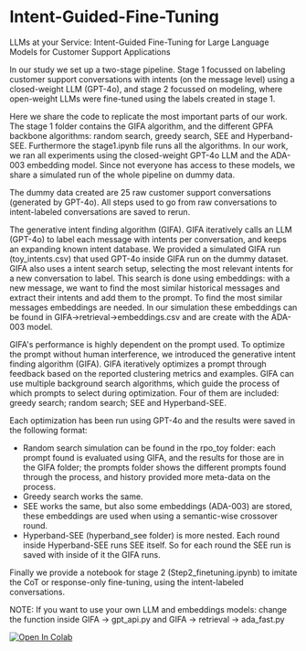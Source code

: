 # Intent-Guided-Fine-Tuning
LLMs at your Service: Intent-Guided Fine-Tuning for Large Language Models for Customer Support Applications

In our study we set up a two-stage pipeline. Stage 1 focussed on labeling customer support conversations with intents (on the message level) using a closed-weight LLM (GPT-4o), and stage 2 focussed on modeling, where open-weight LLMs were fine-tuned using the labels created in stage 1.

Here we share the code to replicate the most important parts of our work. The stage 1 folder contains the GIFA algorithm, and the different GPFA backbone algorithms: random search, greedy search, SEE and Hyperband-SEE. Furthermore the stage1.ipynb file runs all the algorithms. In our work, we ran all experiments using the closed-weight GPT-4o LLM and the ADA-003 embedding model. Since not everyone has access to these models, we share a simulated run of the whole pipeline on dummy data. 

The dummy data created are 25 raw customer support conversations (generated by GPT-4o). All steps used to go from raw conversations to intent-labeled conversations are saved to rerun.

The generative intent finding algorithm (GIFA). GIFA iteratively calls an LLM (GPT-4o) to label each message with intents per conversation, and keeps an expanding known intent database. We provided a simulated GIFA run (toy_intents.csv) that used GPT-4o inside GIFA run on the dummy dataset. GIFA also uses a intent search setup, selecting the most relevant intents for a new conversation to label. This search is done using embeddings: with a new message, we want to find the most similar historical messages and extract their intents and add them to the prompt. To find the most similar messages embeddings are needed. In our simulation these embeddings can be found in GIFA->retrieval->embeddings.csv and are create with the ADA-003 model.

GIFA's performance is highly dependent on the prompt used. To optimize the prompt without human interference, we introduced the generative intent finding algorithm (GIFA). GIFA iteratively optimizes a prompt through feedback based on the reported clustering metrics and examples. GIFA can use multiple background search algorithms, which guide the process of which prompts to select during optimization. Four of them are included: greedy search; random search; SEE and Hyperband-SEE.

Each optimization has been run using GPT-4o and the results were saved in the following format:
- Random search simulation can be found in the rpo_toy folder: each prompt found is evaluated using GIFA, and the results for those are in the GIFA folder; the prompts folder shows the different prompts found through the process, and history provided more meta-data on the process.
- Greedy search works the same.
- SEE works the same, but also some embeddings (ADA-003) are stored, these embeddings are used when using a semantic-wise crossover round.
- Hyperband-SEE (hyperband_see folder) is more nested. Each round inside Hyperband-SEE runs SEE itself. So for each round the SEE run is saved with inside of it the GIFA runs.

Finally we provide a notebook for stage 2 (Step2_finetuning.ipynb) to imitate the CoT or response-only fine-tuning, using the intent-labeled conversations.

NOTE: If you want to use your own LLM and embeddings models: change the function inside GIFA -> gpt_api.py and GIFA -> retrieval -> ada_fast.py

[![Open In Colab](https://colab.research.google.com/assets/colab-badge.svg)](https://colab.research.google.com/github/ramirosi/Intent-Guided-Fine-Tuning/blob/main/LLMs%20at%20your%20service.ipynb)
